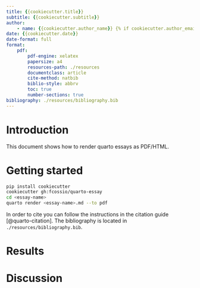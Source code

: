 ```yaml
---
title: {{cookiecutter.title}}
subtitle: {{cookiecutter.subtitle}}
author: 
    - name: {{cookiecutter.author_name}} {% if cookiecutter.author_email != '' %} ({{cookiecutter.author_email}}) {% endif %}
date: {{cookiecutter.date}}
date-format: full
format:
    pdf:
        pdf-engine: xelatex
        papersize: a4
        resources-path: ./resources
        documentclass: article
        cite-method: natbib
        biblio-style: abbrv
        toc: true
        number-sections: true
bibliography: ./resources/bibliography.bib
---
```


# Introduction

This document shows how to render quarto essays as PDF/HTML.

# Getting started

```bash
pip install cookiecutter
cookiecutter gh:fcossio/quarto-essay
cd <essay-name>
quarto render <essay-name>.md --to pdf
```

In order to cite you can follow the instructions in the citation guide [@quarto-citation]. The bibliography is located in `./resources/bibliography.bib`.

# Results



# Discussion
